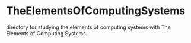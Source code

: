 # TheElementsOfComputingSystems
directory for studying the elements of computing systems with The Elements of Computing Systems.

